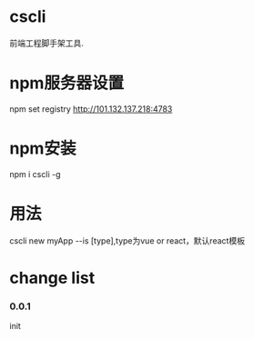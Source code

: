 # cscli
前端工程脚手架工具.

# npm服务器设置
npm set registry http://101.132.137.218:4783

# npm安装
npm i cscli -g

# 用法
cscli new myApp --is [type],type为vue or react，默认react模板

# change list

### 0.0.1
init
